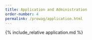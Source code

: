 ```yaml
---
title: Application and Administration
order-number: 4
permalink: /prowag/application.html
---
```


{% include_relative application.md %}
